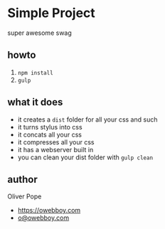 # Simple Project
super awesome swag

## howto

1. `npm install`
2. `gulp`

## what it does

- it creates a `dist` folder for all your css and such
- it turns stylus into css
- it concats all your css
- it compresses all your css
- it has a webserver built in
- you can clean your dist folder with `gulp clean`

## author
Oliver Pope
- <https://owebboy.com>
- <o@owebboy.com>
